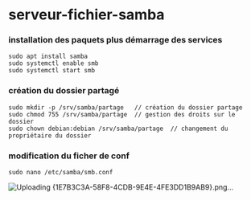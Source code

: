 # serveur-fichier-samba

### installation des paquets plus démarrage des services
```
sudo apt install samba
sudo systemctl enable smb
sudo systemctl start smb
```

### création du dossier partagé
```
sudo mkdir -p /srv/samba/partage   // création du dossier partage
sudo chmod 755 /srv/samba/partage  // gestion des droits sur le dossier
sudo chown debian:debian /srv/samba/partage  // changement du propriétaire du dossier
```

### modification du ficher de conf
```
sudo nano /etc/samba/smb.conf
```
![Uploading {1E7B3C3A-58F8-4CDB-9E4E-4FE3DD1B9AB9}.png…]()

